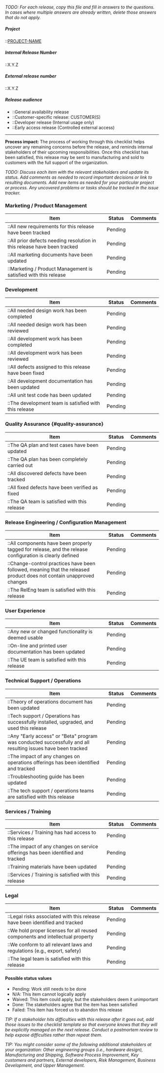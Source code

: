 *TODO: For each release, copy this file and fill in answers to the
questions. In cases where multiple answers are already written, delete
those answers that do not apply.*

##### Project

::[PROJECT-NAME](Home)

##### Internal Release Number

::X.Y.Z

##### External release number

::X.Y.Z

##### Release audience

- ::General availability release
- ::Customer-specific release: CUSTOMER(S)
- ::Developer release (Internal usage only)
- ::Early access release (Controlled external access)

---

**Process impact:** The process of working through this checklist helps
uncover any remaining concerns before the release, and reminds internal
stakeholders of their upcoming responsibilities. Once this checklist has
been satisfied, this release may be sent to manufacturing and sold to
customers with the full support of the organization.

*TODO: Discuss each item with the relevant stakeholders and update its
status. Add comments as needed to record important decisions or link to
resulting documents. Add new items as needed for your particular project
or process. Any uncovered problems or tasks should be tracked in the
issue tracker.*

### Marketing / Product Management

| Item                                                                     | Status  | Comments |
|--------------------------------------------------------------------------|---------|----------|
| ::All new requirements for this release have been tracked                | Pending |          |
| ::All prior defects needing resolution in this release have been tracked | Pending |          |
| ::All marketing documents have been updated                              | Pending |          |
| ::Marketing / Product Management is satisfied with this release          | Pending |          |

### Development

| Item                                                   | Status  | Comments |
|--------------------------------------------------------|---------|----------|
| ::All needed design work has been completed            | Pending |          |
| ::All needed design work has been reviewed             | Pending |          |
| ::All development work has been completed              | Pending |          |
| ::All development work has been reviewed               | Pending |          |
| ::All defects assigned to this release have been fixed | Pending |          |
| ::All development documentation has been updated       | Pending |          |
| ::All unit test code has been updated                  | Pending |          |
| ::The development team is satisfied with this release  | Pending |          |

### Quality Assurance {#quality-assurance}

| Item                                            | Status  | Comments |
|-------------------------------------------------|---------|----------|
| ::The QA plan and test cases have been updated  | Pending |          |
| ::The QA plan has been completely carried out   | Pending |          |
| ::All discovered defects have been tracked      | Pending |          |
| ::All fixed defects have been verified as fixed | Pending |          |
| ::The QA team is satisfied with this release    | Pending |          |

### Release Engineering / Configuration Management

| Item                                                                                                                 | Status  | Comments |
|----------------------------------------------------------------------------------------------------------------------|---------|----------|
| ::All components have been properly tagged for release, and the release configuration is clearly defined             | Pending |          |
| ::Change-control practices have been followed, meaning that the released product does not contain unapproved changes | Pending |          |
| ::The RelEng team is satisfied with this release                                                                     | Pending |          |

### User Experience

| Item                                                      | Status  | Comments |
|-----------------------------------------------------------|---------|----------|
| ::Any new or changed functionality is deemed usable       | Pending |          |
| ::On-line and printed user documentation has been updated | Pending |          |
| ::The UE team is satisfied with this release              | Pending |          |

### Technical Support / Operations

| Item                                                                                                         | Status  | Comments |
|--------------------------------------------------------------------------------------------------------------|---------|----------|
| ::Theory of operations document has been updated                                                             | Pending |          |
| ::Tech support / Operations has successfully installed, upgraded, and used this release                      | Pending |          |
| ::Any "Early access" or "Beta" program was conducted successfully and all resulting issues have been tracked | Pending |          |
| ::The impact of any changes on operations offerings has been identified and tracked                          | Pending |          |
| ::Troubleshooting guide has been updated                                                                     | Pending |          |
| ::The tech support / operations teams are satisfied with this release                                        | Pending |          |

### Services / Training

| Item                                                                             | Status  | Comments |
|----------------------------------------------------------------------------------|---------|----------|
| ::Services / Training has had access to this release                             | Pending |          |
| ::The impact of any changes on service offerings has been identified and tracked | Pending |          |
| ::Training materials have been updated                                           | Pending |          |
| ::Services / Training is satisfied with this release                             | Pending |          |

### Legal

| Item                                                                          | Status  | Comments |
|-------------------------------------------------------------------------------|---------|----------|
| ::Legal risks associated with this release have been identified and tracked   | Pending |          |
| ::We hold proper licenses for all reused components and intellectual property | Pending |          |
| ::We conform to all relevant laws and regulations (e.g., export, safety)      | Pending |          |
| ::The legal team is satisfied with this release                               | Pending |          |

#### Possible status values

- Pending: Work still needs to be done
- N/A: This item cannot logically apply
- Waived: This item could apply, but the stakeholders deem it
  unimportant
- Done: The stakeholders agree that the item has been satisfied
- Failed: This item has forced us to abandon this release

*TIP: If a stakeholder hits difficulties with this release after it goes
out, add those issues to the checklist template so that everyone knows
that they will be explicitly managed on the next release. Conduct a
postmortem review to help expose difficulties rather than repeat them.*

*TIP: You might consider some of the following additional stakeholders at
your organization: Other engineering groups (i.e., hardware design),
Manufacturing and Shipping, Software Process Improvement, Key customers
and partners, External developers, Risk Management, Business
Development, and Upper Management.*
